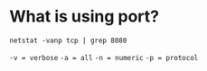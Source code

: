 # What is using port?

```netstat -vanp tcp | grep 8080```

```-v = verbose```
```-a = all```
```-n = numeric```
```-p = protocol```

